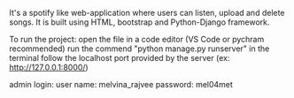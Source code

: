 

It's a spotify like web-application where users can listen, upload and delete songs.
It is built using HTML, bootstrap and Python-Django framework.

To run the project: 
open the file in a code editor (VS Code or pychram recommended)
run the commend "python manage.py runserver" in the terminal
follow the localhost port provided by the server (ex: http://127.0.0.1:8000/)

admin login:
user name: melvina_rajvee
password: mel04met
